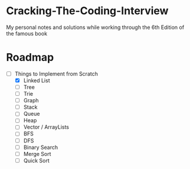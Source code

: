 # Cracking-The-Coding-Interview
My personal notes and solutions while working through the 6th Edition of the famous book

# Roadmap
* [ ] Things to Implement from Scratch
	* [x] Linked List
	* [ ] Tree
	* [ ] Trie
	* [ ] Graph
	* [ ] Stack
	* [ ] Queue
	* [ ] Heap
	* [ ] Vector / ArrayLists
	* [ ] BFS
	* [ ] DFS
	* [ ] Binary Search
	* [ ] Merge Sort
	* [ ] Quick Sort